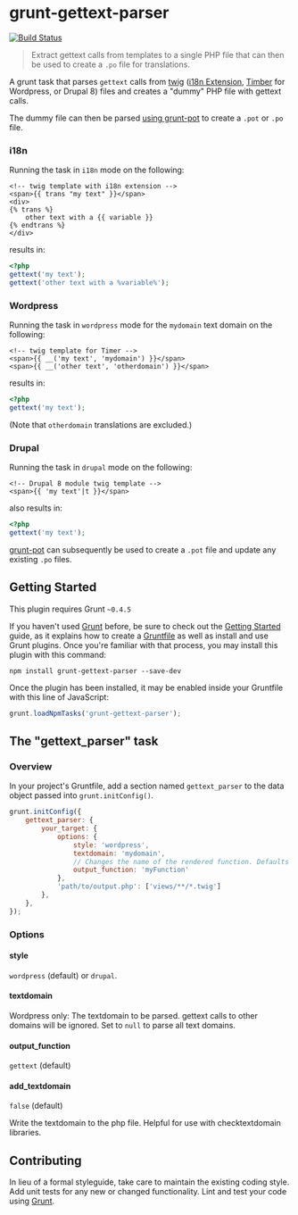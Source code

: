 # grunt-gettext-parser

[![Build Status](https://travis-ci.org/gwa/grunt-gettext-parser.svg?branch=master)](https://travis-ci.org/gwa/grunt-gettext-parser)

> Extract gettext calls from templates to a single PHP file that can then be used to create a `.po` file for translations.

A grunt task that parses `gettext` calls from [twig](http://twig.sensiolabs.org/) ([i18n Extension](http://twig-extensions.readthedocs.io/en/latest/i18n.html), [Timber](http://upstatement.com/timber/) for Wordpress, or Drupal 8) files and creates a "dummy" PHP file with gettext calls.

The dummy file can then be parsed [using grunt-pot](https://www.npmjs.com/package/grunt-pot) to create a `.pot` or `.po` file.

### i18n

Running the task in `i18n` mode on the following:

```markup
<!-- twig template with i18n extension -->
<span>{{ trans "my text" }}</span>
<div>
{% trans %}
    other text with a {{ variable }}
{% endtrans %}
</div>
```

results in:

```php
<?php
gettext('my text');
gettext('other text with a %variable%');
```

### Wordpress

Running the task in `wordpress` mode for the `mydomain` text domain on the following:

```markup
<!-- twig template for Timer -->
<span>{{ __('my text', 'mydomain') }}</span>
<span>{{ __('other text', 'otherdomain') }}</span>
```

results in:

```php
<?php
gettext('my text');
```

(Note that `otherdomain` translations are excluded.)

### Drupal

Running the task in `drupal` mode on the following:

```markup
<!-- Drupal 8 module twig template -->
<span>{{ 'my text'|t }}</span>
```

also results in:

```php
<?php
gettext('my text');
```

[grunt-pot](https://www.npmjs.com/package/grunt-pot) can subsequently be used to create a `.pot` file and update any existing `.po` files.

## Getting Started
This plugin requires Grunt `~0.4.5`

If you haven't used [Grunt](http://gruntjs.com/) before, be sure to check out the [Getting Started](http://gruntjs.com/getting-started) guide, as it explains how to create a [Gruntfile](http://gruntjs.com/sample-gruntfile) as well as install and use Grunt plugins. Once you're familiar with that process, you may install this plugin with this command:

```shell
npm install grunt-gettext-parser --save-dev
```

Once the plugin has been installed, it may be enabled inside your Gruntfile with this line of JavaScript:

```js
grunt.loadNpmTasks('grunt-gettext-parser');
```

## The "gettext_parser" task

### Overview

In your project's Gruntfile, add a section named `gettext_parser` to the data object passed into `grunt.initConfig()`.

```js
grunt.initConfig({
    gettext_parser: {
        your_target: {
            options: {
                style: 'wordpress',
                textdomain: 'mydomain',
                // Changes the name of the rendered function. Defaults to `gettext`.
                output_function: 'myFunction'
            },
            'path/to/output.php': ['views/**/*.twig']
        },
    },
});
```

### Options

#### style

`wordpress` (default) or `drupal`.

#### textdomain

Wordpress only: The textdomain to be parsed. gettext calls to other domains will be ignored. Set to `null` to parse all text domains.

#### output_function

`gettext` (default)

#### add_textdomain

`false` (default)

Write the textdomain to the php file. Helpful for use with checktextdomain libraries.

## Contributing
In lieu of a formal styleguide, take care to maintain the existing coding style. Add unit tests for any new or changed functionality. Lint and test your code using [Grunt](http://gruntjs.com/).
